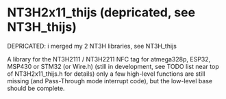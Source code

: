 # NT3H2x11_thijs (depricated, see NT3H_thijs)
DEPRICATED: i merged my 2 NT3H libraries, see NT3H_thijs

A library for the NT3H2111 / NT3H2211 NFC tag for atmega328p, ESP32, MSP430 or STM32 (or Wire.h)
(still in development, see TODO list near top of NT3H2x11_thijs.h for details)
only a few high-level functions are still missing (and Pass-Through mode interrupt code), but the low-level base should be complete.